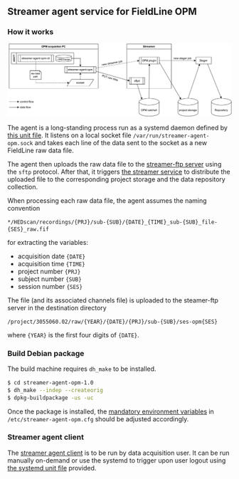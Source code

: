 ## Streamer agent service for FieldLine OPM

### How it works

![Streamer dataflow for OPM raw data](opm_dataflow.svg)

The agent is a long-standing process run as a systemd daemon defined by [this unit file](debian/streamer-agent-opm.service). It listens on a local socket file `/var/run/streamer-agent-opm.sock` and takes each line of the data sent to the socket as a new FieldLine raw data file.

The agent then uploads the raw data file to the [streamer-ftp server](/streamer-ftp) using the `sftp` protocol. After that, it triggers [the streamer service](/streamer/lib/modalityOPM.js) to distribute the uploaded file to the corresponding project storage and the data repository collection.

When processing each raw data file, the agent assumes the naming convention

```
*/HEDscan/recordings/{PRJ}/sub-{SUB}/{DATE}_{TIME}_sub-{SUB}_file-{SES}_raw.fif
```

for extracting the variables:

- acquisition date `{DATE}`
- acquisition time `{TIME}`
- project number `{PRJ}`
- subject number `{SUB}`
- session number `{SES}`

The file (and its associated channels file) is uploaded to the steamer-ftp server in the destination directory

```
/project/3055060.02/raw/{YEAR}/{DATE}/{PRJ}/sub-{SUB}/ses-opm{SES}
```

where `{YEAR}` is the first four digits of `{DATE}`.

### Build Debian package

The build machine requires `dh_make` to be installed.

```bash
$ cd streamer-agent-opm-1.0
$ dh_make --indep --createorig
$ dpkg-buildpackage -us -uc
```

Once the package is installed, the [mandatory environment variables](streamer-agent-opm.cfg) in `/etc/streamer-agent-opm.cfg` should be adjusted accordingly.

### Streamer agent client

The [streamer agent client](streamer-agent-opm-cli) is to be run by data acquisition user. It can be run manually on-demand or use the systemd to trigger upon user logout using [the systemd unit file](debian/streamer-agent-opm.streamer-agent-opm-cli.user.service) provided. 
